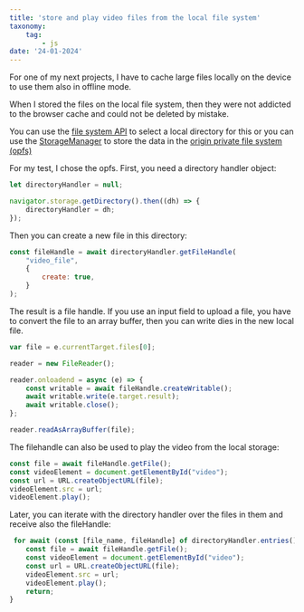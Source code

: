 ```yaml
---
title: 'store and play video files from the local file system'
taxonomy:
    tag:
        - js
date: '24-01-2024'
---
```


For one of my next projects, I have to cache large files locally on the device to use them also in offline mode. 

When I stored the files on the local file system, then they were not addicted to the browser cache and could not be deleted by mistake. 

You can use the [file system API](https://developer.mozilla.org/en-US/docs/Web/API/File_System_API) to select a local directory for this or you can use the [StorageManager](https://developer.mozilla.org/en-US/docs/Web/API/StorageManager/getDirectory) to store the data in the [origin private file system (opfs)](https://developer.mozilla.org/en-US/docs/Web/API/File_System_API/Origin_private_file_system)

For my test, I chose the opfs.
First, you need a directory handler object:
```js
let directoryHandler = null;

navigator.storage.getDirectory().then((dh) => {
    directoryHandler = dh;
});
```

Then you can create a new file in this directory:
```js 
const fileHandle = await directoryHandler.getFileHandle(
    "video_file",
    {
        create: true,
    }
);
```

The result is a file handle.
If you use an input field to upload a file, you have to convert the file to an array buffer, then you can write dies in the new local file. 

```js
var file = e.currentTarget.files[0];

reader = new FileReader();

reader.onloadend = async (e) => {
    const writable = await fileHandle.createWritable();
    await writable.write(e.target.result);
    await writable.close();
};

reader.readAsArrayBuffer(file);
```

The filehandle can also be used to play the video from the local storage:
```js
const file = await fileHandle.getFile();
const videoElement = document.getElementById("video");
const url = URL.createObjectURL(file);
videoElement.src = url;
videoElement.play();
```

Later, you can iterate with the directory handler over the files in them and receive also the fileHandle:

```js
 for await (const [file_name, fileHandle] of directoryHandler.entries()) {
    const file = await fileHandle.getFile();
    const videoElement = document.getElementById("video");
    const url = URL.createObjectURL(file);
    videoElement.src = url;
    videoElement.play();
    return;
}
```